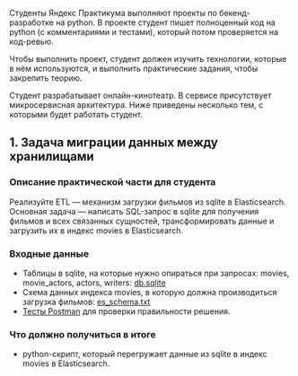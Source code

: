Студенты Яндекс Практикума выполняют проекты по бекенд-разработке на
python. В проекте студент пишет полноценный код на python (с
комментариями и тестами), который потом проверяется на код-ревью.

Чтобы выполнить проект, студент должен изучить технологии, которые в
нём используются, и выполнить практические задания, чтобы закрепить
теорию.

Студент разрабатывает онлайн-кинотеатр. В сервисе присутствует
микросервисная архитектура. Ниже приведены несколько тем, с которыми
будет работать студент.

## 1. Задача миграции данных между хранилищами

### Описание практической части для студента

Реализуйте ETL — механизм загрузки фильмов из sqlite в Elasticsearch.
Основная задача — написать SQL-запрос в sqlite для получения фильмов и
всех связанных сущностей, трансформировать данные и загрузить их в
индекс movies в Elasticsearch.

### Входные данные

- Таблицы в sqlite, на которые нужно опираться при запросах: movies,
movie_actors, actors, writers:
[db.sqlite](https://disk.yandex.ru/d/WO_ff-4DSDM4dw)
- Схема данных индекса movies, в которую должна производиться
загрузка фильмов:
[es_schema.txt](https://code.s3.yandex.net/middle-python/learning-materials/es_schema.txt)
- [Тесты Postman](https://code.s3.yandex.net/middle-python/learning-materials/ETLTests.json) для проверки правильности решения.

### Что должно получиться в итоге

- python-скрипт, который перегружает данные из sqlite в индекс movies в
Elasticsearch.
